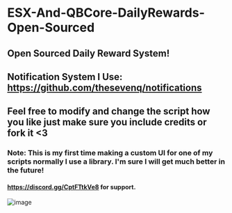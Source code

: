 # ESX-And-QBCore-DailyRewards-Open-Sourced
## Open Sourced Daily Reward System!

## Notification System I Use: https://github.com/thesevenq/notifications
## Feel free to modify and change the script how you like just make sure you include credits or fork it <3
### Note: This is my first time making a custom UI for one of my scripts normally I use a library. I'm sure I will get much better in the future!
#### https://discord.gg/CptFTtkVe8 for support.
![image](https://github.com/Codyshep/ESX-DailyRewards-Open-Sourced/assets/58715617/c750f958-6c03-4d80-94f8-9be380060e80)
